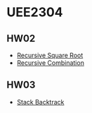 # UEE2304

## HW02

- [Recursive Square Root](recursive_square_root.md)
- [Recursive Combination](recursive_combination.md)

## HW03

- [Stack Backtrack](stack_backtrack.md)
